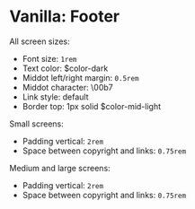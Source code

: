 # Vanilla: Footer

All screen sizes:
- Font size: `1rem`
- Text color: $color-dark
- Middot left/right margin: `0.5rem`
- Middot character: \00b7
- Link style: default
- Border top: 1px solid $color-mid-light

Small screens:
- Padding vertical: `2rem`
- Space between copyright and links: `0.75rem`

Medium and large screens:
- Padding vertical: `2rem`
- Space between copyright and links: `0.75rem`
